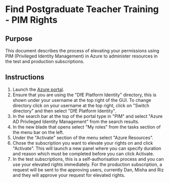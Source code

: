 # Find Postgraduate Teacher Training - PIM Rights 

## Purpose

This document describes the process of elevating your permissions using PIM (Privileged Identity Management) in Azure to administer resources in the test and production subscriptions.

## Instructions

1. Launch the [Azure portal](https://portal.azure.com).
2. Ensure that you are using the "DfE Platform Identity" directory, this is shown under your username at the top right of the GUI. To change directory click on your username at the top right, click on "Switch directory" and then select "DfE Platform Identity".
3. In the search bar at the top of the portal type in "PIM" and select "Azure AD Privileged Identity Management" from the search results.
4. In the new blade that opens select "My roles" from the tasks section of the menu bar on the left.
5. Under the "Activate" section of the menu select "Azure Resources".
6. Chose the subscription you want to elevate your rights on and click "Activate". This will launch a new panel where you can specify duration and reason which must be completed before you can click Activate.
7. In the test subscriptions, this is a self-authorisation process and you can use your elevated rights immediately. For the production subscription, a request will be sent to the approving users, currently Dan, Misha and Riz and they will approve your request for elevated rights.
